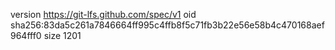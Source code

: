version https://git-lfs.github.com/spec/v1
oid sha256:83da5c261a7846664ff995c4ffb8f5c71fb3b22e56e58b4c470168aef964fff0
size 1201
